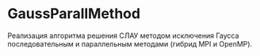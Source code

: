 # GaussParallMethod
Реализация алгоритма решения СЛАУ методом исключения Гаусса последовательным и параллельным методами (гибрид MPI и OpenMP).
